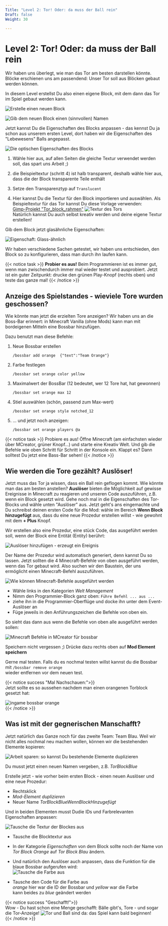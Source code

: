 ```yaml
---
Title: "Level 2: Tor! Oder: da muss der Ball rein"
Draft: false
Weight: 30

---
```



# Level 2: Tor! Oder: da muss der Ball rein

Wir haben uns überlegt, wie man das Tor am besten darstellen könnte. Blöcke erschienen uns am passendend: 
Unser Tor soll aus Blöcken gebaut werden können. 

In diesem Level erstellst Du also einen eigene Block, mit dem dann das Tor im Spiel gebaut werden kann.

![Erstelle einen neuen Block](block-erstellen-0.png)

![Gib dem neuen Block einen (sinnvollen) Namen](block-namen-geben.png)

Jetzt kannst Du die Eigenschaften des Blocks anpassen - das kennst Du ja schon aus unserem ersten Level, dort haben wir die Eigenschaften des "Lebewesens" Balls angepasst. 

![Die optischen Eigenschaften des Blocks](block-eigenschaften-optisch.png)

1. Wähle hier aus, auf allen Seiten die gleiche Textur verwendet werden soll, das spart uns Arbeit ;)
2. die Beispieltextur (schritt 4) ist halb transparent, deshalb wähle hier aus, dass die der Block transparente Teile enthält
3. Setze den Transparenztyp auf `Translucent`

4. Hier kannst Du die Textur für den Block importieren und auswählen.
   Als Beispieltextur für das Tor kannst Du diese Vorlage verwenden:  
   [Gimp-Projekt "Tor_block_rahmen"](tor_block_rahmen.xcf)
   ![Textur des Tors](tor_block_orange.png)  
   Natürlich kannst Du auch selbst kreativ werden und deine eigene Textur erstellen!

Gib dem Block jetzt glasähnliche Eigenschaften:

![Eigenschaft: Glass-ähnlich](block-eigenschaften-glas.png)

Wir haben verschiedene Sachen getestet, wir haben uns entschieden, den Block so zu konfigurieren, dass man durch ihn laufen kann. 

{{< notice task >}}
**Probier es aus!**
Beim Programmieren ist es immer gut, wenn man zwischendurch immer mal wieder testet und ausprobiert. Jetzt ist ein guter Zeitpunkt: drucke den grünen Play-Knopf (rechts oben) und teste das ganze mal!
{{< /notice >}}


## Anzeige des Spielstandes - wieviele Tore wurden geschossen?

Wie könnte man jetzt die erzielten Tore anzeigen? Wir haben uns an die Boss-Bar erinnert: in Minecraft Vanilla (ohne Mods) kann man mit bordeigenen Mitteln eine Bossbar hinzufügen. 

Dazu benutzt man diese Befehle: 

<!-- all those empty lines to help pandoc make the correct line breaks (i hope)-->
1. Neue Bossbar erstellen

   `/bossbar add orange  {"text":"Team Orange"}`

2. Farbe festlegen

   `/bossbar set orange color yellow`

3. Maximalwert der BossBar (12 bedeutet, wer 12 Tore hat, hat gewonnen)

   `/bossbar set orange max 12`

4. Stiel auswählen (schön, passend zum Max-wert)  

   `/bossbar set orange style notched_12`

5. ... und jetzt noch anzeigen:  

   `/bossbar set orange players @a`


{{< notice task >}}
Probiere es aus! Öffne Minecraft (am einfachsten wieder über MCreator, grüner Knopf...) und starte eine Kreativ Welt. Und gib die Befehle wie oben Schritt für Schritt in der Konsole ein. Klappt es? Dann solltest Du jetzt eine Bass-Bar sehen! 
{{< /notice >}}

## Wie werden die Tore gezählt? Auslöser!
Jetzt muss das Tor ja wissen, dass ein Ball rein geflogen kommt. Wie könnte man das am besten anstellen? 
**Auslöser** bieten  die Möglichkeit auf gewisse Ereignisse in Minecraft zu reagieren und unseren Code auszuführen, z.B. wenn ein Block gesetzt wird. 
Gehe noch mal in die Eigenschaften des Tor-Blocks und wähle unten "Auslöser" aus.
Jetzt geht's ans eingemachte und Du schreibst deinen ersten Code für die Mod: wähle im Bereich **Wenn Block hinzugefügt** aus, dass du eine neue Prozedur erstellen willst - wie gewohnt mit dem **+ Plus** Knopf.

Wir erstellen also eine Prozedur, eine stück Code, das ausgeführt werden soll, wenn der Block eine Entität (Entity) berührt:

![Auslöser hinzufügen - erzeugt ein Ereignis](block-auslöser.png)

Der Name der Prozedur wird automatisch generiert, denn kannst Du so lassen.
Jetzt sollten die 4 Minecraft-Befehle von oben ausgeführt werden, wenn das Tor gebaut wird. Also suchen wir den Baustein, der uns ermöglicht einen Minecraft-Befehl auszuführen.

![Wie können Minecraft-Befehle ausgeführt werden](prozedur-minecraft-befehl.png)

- Wähle links in den Kategorien *Welt Management* 
- Nimm den Programmier-Block ganz oben: `Führe Befehl ... aus ...`
- ziehe ihn in die Programmier-Oberflüge und docke ihn unter dem Event-Auslöser an
- Füge jeweils in den Anführungszeichen die Befehle von oben ein.

So sieht das dann aus wenn die Befehle von oben alle ausgeführt werden sollen:

![Minecraft Befehle in MCreator für bossbar](code-torblock-setzen.png)

Speichern nicht vergessen ;) Drücke dazu rechts oben auf **Mod Element speichern**

Gerne mal testen. Falls du es nochmal testen willst kannst du die Bossbar mit 
`/bossbar remove orange`  
wieder entfernen vor dem neuen test.

{{< notice success "Mal Nachschauen:">}}  
Jetzt sollte es so aussehen nachdem man einen orangenen Torblock gesetzt hat:

![ingame bossbar orange](ingame-bossbar-orange.png)  
{{< /notice >}}


## Was ist mit der gegnerischen Manschafft? 
Jetzt natürlich das Ganze noch für das zweite Team: Team Blau.
Weil wir nicht alles nochmal neu machen wollen, können wir die bestehenden Elemente kopieren:

![Arbeit sparen: so kannst Du bestehende Elemente duplizieren](element-duplizieren.png)

Du musst jetzt einen neuen Namen vergeben, z.B. *TorBlockBlue*   

Erstelle jetzt - wie vorher beim ersten Block - einen neuen Auslöser und eine neue Prozedur: 

- Rechtsklick
- *Mod-Element duplizieren*
- Neuer Name *TorBlockBlueWennBlockHinzugefügt*

Und in beiden Elementen musst Dudie IDs und Farbrelevanten Eigenschaften anpassen:

![Tausche die Textur der Blockes aus](block-textur-austauschen.png)

- Tausche die Blocktextur aus
- In der Kategorie *Eigenschaften* von dem Block sollte noch der Name von *Tor Block Orange* auf *Tor Block Blau* ändern.
- Und natürlich den Auslöser auch anpassen, dass die Funktion für die blaue Bossbar aufgerufen wird:  
![Tausche die Farbe aus](code-farbe-austauschen.png)

- Tausche den Code für die Farbe aus  
  *orange* hier war die ID der Bossbar und *yellow* war die Farbe  
  kann beides zu *blue* geändert werden


{{< notice success "Geschafft!">}}  
Wow - Du hast schon eine Menge geschafft:
Bälle gibt's, Tore - und sogar die Tor-Anzeige!
![Tor und Ball sind da: das Spiel kann bald beginnen!](ingame-so-siehts-bis-jetzt-aus-2.png)  
{{< /notice >}}
